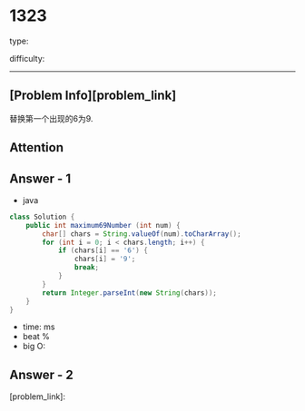 
# 1323
type:

difficulty:

---

## [Problem Info][problem_link]

替换第一个出现的6为9.

## Attention

## Answer - 1

- java
```java
class Solution {
    public int maximum69Number (int num) {
        char[] chars = String.valueOf(num).toCharArray();
        for (int i = 0; i < chars.length; i++) {
            if (chars[i] == '6') {
                chars[i] = '9';
                break;
            }
        }
        return Integer.parseInt(new String(chars));
    }
}
```

- time: ms
- beat %
- big O:

## Answer - 2

[problem_link]:

